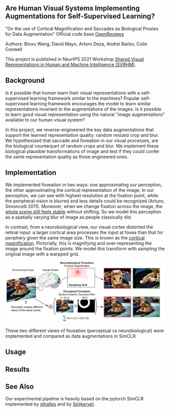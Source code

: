 ## Are Human Visual Systems Implementing Augmentations for Self-Supervised Learning?

"On the use of Cortical Magnification and Saccades as Biological Proxies for Data Augmentation" Official code base [OpenReviews](https://openreview.net/forum?id=Rpazl253IHb)

Authors: Binxu Wang, David Mayo, Arturo Deza, Andrei Barbu, Colin Conwell

This project is published in NeurIPS 2021 Workshop [Shared Visual Representations in Human and Machine Intelligence (SVRHM)](https://www.svrhm.com/). 

## Background
Is it possible that human learn their visual representations with a self-supervised learning framework similar to the machines? Popular self-supervised learning framework encourages the model to learn similar representations invariant to the augmentations of the images. Is it possible to learn good visual representation using the natural "image augmentations" available to our human visual system? 

In this project, we reverse-engineered the key data augmentations that support the learned representation quality: random resized crop and blur. We hypothesized that saccade and foveation in our visual processes, are the biological counterpart of random crops and blur. We implement these biological plausible transformations of image and test if they could confer the same representation quality as those engineered ones. 

## Implementation
We implemented foveation in two ways: one approximating our perception, the other approximating the cortical representation of the image. In our perception, we can see with highest resolution at the fixation point, while the peripheral vision is blurred and less details could be recognized (Arturo; Simoncelli 2011). Moreover, when we change fixation across the image, the [whole scene still feels stable](https://www.sciencedirect.com/science/article/pii/S0042698908001727) without shifting. So we model this perception as a spatially varying blur of image as people classically did. 

In contrast, from a neurobiological view, our visual cortex distorted the retinal input: a larger cortical area processes the input at fovea than that for periphery given the same image size. This is known as the [cortical magnification](https://en.wikipedia.org/wiki/Cortical_magnification). Pictorially, this is magnifying and over-representing the image around the fixation points. We model this transform with sampling the original image with a warpped grid.

![](media/Figure1_Method_Schematic-01.png)

These two different views of foveation (perceptual vs neurobiological) were implemented and compared as data augmentations in SimCLR. 

## Usage


## Results


## See Also
Our experimental pipeline is heavily based on the pytorch SimCLR implemented by [sthalles](https://github.com/sthalles/SimCLR) and by [Spijkervet](https://github.com/Spijkervet/SimCLR).
